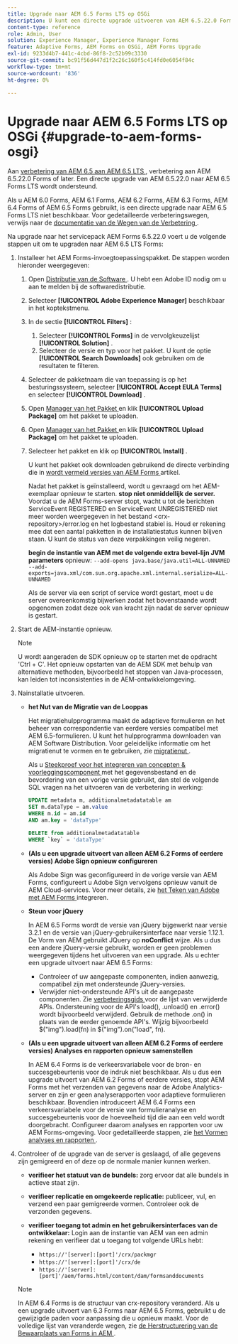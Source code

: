 ```yaml
---
title: Upgrade naar AEM 6.5 Forms LTS op OSGi
description: U kunt een directe upgrade uitvoeren van AEM 6.5.22.0 Forms naar AEM 6.5 Forms LTS.
content-type: reference
role: Admin, User
solution: Experience Manager, Experience Manager Forms
feature: Adaptive Forms, AEM Forms on OSGi, AEM Forms Upgrade
exl-id: 9233d4b7-441c-4cbd-86f8-2c52b99c3330
source-git-commit: bc91f56d447d1f2c26c160f5c414fd0e6054f84c
workflow-type: tm+mt
source-wordcount: '836'
ht-degree: 0%

---
```


# Upgrade naar AEM 6.5 Forms LTS op OSGi {#upgrade-to-aem-forms-osgi}

Aan [ verbetering van AEM 6.5 aan AEM 6.5 LTS ](/help/sites-deploying/upgrade.md), verbetering aan AEM 6.5.22.0 Forms of later. Een directe upgrade van AEM 6.5.22.0 naar AEM 6.5 Forms LTS wordt ondersteund.

Als u AEM 6.0 Forms, AEM 6.1 Forms, AEM 6.2 Forms, AEM 6.3 Forms, AEM 6.4 Forms of AEM 6.5 Forms gebruikt, is een directe upgrade naar AEM 6.5 Forms LTS niet beschikbaar. Voor gedetailleerde verbeteringswegen, verwijs naar de [ documentatie van de Wegen van de Verbetering ](/help/forms/using/upgrade.md).

Na upgrade naar het servicepack AEM Forms 6.5.22.0 voert u de volgende stappen uit om te upgraden naar AEM 6.5 LTS Forms:

1. Installeer het AEM Forms-invoegtoepassingspakket. De stappen worden hieronder weergegeven:

   1. Open [ Distributie van de Software ](https://experience.adobe.com/downloads). U hebt een Adobe ID nodig om u aan te melden bij de softwaredistributie.
   1. Selecteer **[!UICONTROL Adobe Experience Manager]** beschikbaar in het koptekstmenu.
   1. In de sectie **[!UICONTROL Filters]** :
      1. Selecteer **[!UICONTROL Forms]** in de vervolgkeuzelijst **[!UICONTROL Solution]** .
      1. Selecteer de versie en typ voor het pakket. U kunt de optie **[!UICONTROL Search Downloads]** ook gebruiken om de resultaten te filteren.
   1. Selecteer de pakketnaam die van toepassing is op het besturingssysteem, selecteer **[!UICONTROL Accept EULA Terms]** en selecteer **[!UICONTROL Download]** .
   1. Open [ Manager van het Pakket ](/help/sites-administering/package-manager.md) en klik **[!UICONTROL Upload Package]** om het pakket te uploaden.
   1. Open [ Manager van het Pakket ](https://experienceleague.adobe.com/docs/experience-manager-65-lts/administering/contentmanagement/package-manager.html) en klik **[!UICONTROL Upload Package]** om het pakket te uploaden.
   1. Selecteer het pakket en klik op **[!UICONTROL Install]** .

      U kunt het pakket ook downloaden gebruikend de directe verbinding die in [ wordt vermeld versies van AEM Forms ](https://experienceleague.adobe.com/en/docs/experience-manager-release-information/aem-release-updates/forms-updates/aem-forms-releases) artikel.

      Nadat het pakket is geïnstalleerd, wordt u gevraagd om het AEM-exemplaar opnieuw te starten. **stop niet onmiddellijk de server.** Voordat u de AEM Forms-server stopt, wacht u tot de berichten ServiceEvent REGISTERED en ServiceEvent UNREGISTERED niet meer worden weergegeven in het bestand &lt;crx-repository>/error.log en het logbestand stabiel is. Houd er rekening mee dat een aantal pakketten in de installatiestatus kunnen blijven staan. U kunt de status van deze verpakkingen veilig negeren.


      **begin de instantie van AEM met de volgende extra bevel-lijn JVM parameters** opnieuw:
      `--add-opens java.base/java.util=ALL-UNNAMED --add-exports=java.xml/com.sun.org.apache.xml.internal.serialize=ALL-UNNAMED`

      Als de server via een script of service wordt gestart, moet u de server overeenkomstig bijwerken zodat het bovenstaande wordt opgenomen zodat deze ook van kracht zijn nadat de server opnieuw is gestart.

1. Start de AEM-instantie opnieuw.

   >[!NOTE]
   >
   > U wordt aangeraden de SDK opnieuw op te starten met de opdracht &#39;Ctrl + C&#39;. Het opnieuw opstarten van de AEM SDK met behulp van alternatieve methoden, bijvoorbeeld het stoppen van Java-processen, kan leiden tot inconsistenties in de AEM-ontwikkelomgeving.

1. Nainstallatie uitvoeren.

   * **het Nut van de Migratie van de Looppas**

     Het migratiehulpprogramma maakt de adaptieve formulieren en het beheer van correspondentie van eerdere versies compatibel met AEM 6.5-formulieren. U kunt het hulpprogramma downloaden van AEM Software Distribution. Voor geleidelijke informatie om het migratienut te vormen en te gebruiken, zie [ migratienut ](../../forms/using/migration-utility.md).

     Als u [ Steekproef voor het integreren van concepten &amp; voorleggingscomponent ](https://helpx.adobe.com/experience-manager/6-3/forms/using/integrate-draft-submission-database.html) met het gegevensbestand en de bevordering van een vorige versie gebruikt, dan stel de volgende SQL vragen na het uitvoeren van de verbetering in werking:

     ```sql
     UPDATE metadata m, additionalmetadatatable am
     SET m.dataType = am.value
     WHERE m.id = am.id
     AND am.key = 'dataType'
     ```

     ```sql
     DELETE from additionalmetadatatable
     WHERE `key` = 'dataType'
     ```

   * **(Als u een upgrade uitvoert van alleen AEM 6.2 Forms of eerdere versies) Adobe Sign opnieuw configureren**

     Als Adobe Sign was geconfigureerd in de vorige versie van AEM Forms, configureert u Adobe Sign vervolgens opnieuw vanuit de AEM Cloud-services. Voor meer details, zie [ het Teken van Adobe met AEM Forms ](../../forms/using/adobe-sign-integration-adaptive-forms.md) integreren.

   * **Steun voor jQuery**

     In AEM 6.5 Forms wordt de versie van jQuery bijgewerkt naar versie 3.2.1 en de versie van jQuery-gebruikersinterface naar versie 1.12.1. De Vorm van AEM gebruikt JQuery op **noConflict** wijze. Als u dus een andere jQuery-versie gebruikt, worden er geen problemen weergegeven tijdens het uitvoeren van een upgrade. Als u echter een upgrade uitvoert naar AEM 6.5 Forms:

      * Controleer of uw aangepaste componenten, indien aanwezig, compatibel zijn met ondersteunde jQuery-versies.
      * Verwijder niet-ondersteunde API&#39;s uit de aangepaste componenten. Zie [ verbeteringsgids ](https://jquery.com/upgrade-guide/3.0/) voor de lijst van verwijderde APIs. Ondersteuning voor de API&#39;s load(), .unload() en .error() wordt bijvoorbeeld verwijderd. Gebruik de methode .on() in plaats van de eerder genoemde API&#39;s. Wijzig bijvoorbeeld $(&quot;img&quot;).load(fn) in $(&quot;img&quot;).on(&quot;load&quot;, fn).

   * **(Als u een upgrade uitvoert van alleen AEM 6.2 Forms of eerdere versies) Analyses en rapporten opnieuw samenstellen**

     In AEM 6.4 Forms is de verkeersvariabele voor de bron- en succesgebeurtenis voor de indruk niet beschikbaar. Als u dus een upgrade uitvoert van AEM 6.2 Forms of eerdere versies, stopt AEM Forms met het verzenden van gegevens naar de Adobe Analytics-server en zijn er geen analyserapporten voor adaptieve formulieren beschikbaar. Bovendien introduceert AEM 6.4 Forms een verkeersvariabele voor de versie van formulieranalyse en succesgebeurtenis voor de hoeveelheid tijd die aan een veld wordt doorgebracht. Configureer daarom analyses en rapporten voor uw AEM Forms-omgeving. Voor gedetailleerde stappen, zie [ het Vormen analyses en rapporten ](../../forms/using/configure-analytics-forms-documents.md).

1. Controleer of de upgrade van de server is geslaagd, of alle gegevens zijn gemigreerd en of deze op de normale manier kunnen werken.

   * **verifieer het statuut van de bundels:** zorg ervoor dat alle bundels in actieve staat zijn.
   * **verifieer replicatie en omgekeerde replicatie:** publiceer, vul, en verzend een paar gemigreerde vormen. Controleer ook de verzonden gegevens.
   * **verifieer toegang tot admin en het gebruikersinterfaces van de ontwikkelaar:** Login aan de instantie van AEM van een admin rekening en verifieer dat u toegang tot volgende URLs hebt:

      * `https://'[server]:[port]'/crx/packmgr`
      * `https://'[server]:[port]'/crx/de`
      * `https://'[server]:[port]'/aem/forms.html/content/dam/formsanddocuments`

   >[!NOTE]
   >
   >In AEM 6.4 Forms is de structuur van crx-repository veranderd. Als u een upgrade uitvoert van 6.3 Forms naar AEM 6.5 Forms, gebruikt u de gewijzigde paden voor aanpassing die u opnieuw maakt. Voor de volledige lijst van veranderde wegen, zie [ de Herstructurering van de Bewaarplaats van Forms in AEM ](https://experienceleague.adobe.com/en/docs/experience-manager-65/content/implementing/deploying/restructuring/forms-repository-restructuring-in-aem-6-5).
